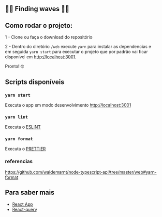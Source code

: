 ## 🌊🌊 Finding waves 🌊🌊


## Como rodar o projeto:

 1 - Clone ou faça o download do repositório 
 
 2 - Dentro do diretório `/web` execute `yarn` para instalar as dependencias e em seguida `yarn start` para executar o projeto que por padrão vai ficar disponível em [http://localhost:3001](http://localhost:3001).

Pronto! 🤓

## Scripts disponíveis

### `yarn start`

Executa o app em modo desenvolvimento [http://localhost:3001](http://localhost:3001)

### `yarn lint`

Executa o [ESLINT](https://eslint.org/) <br />

### `yarn format`

Executa o [PRETTIER](https://prettier.io/) <br />

### referencias

 https://github.com/waldemarnt/node-typescript-api/tree/master/web#yarn-format

## Para saber mais

- [React App](https://facebook.github.io/create-react-app/docs/getting-started)
- [React-query](https://react-query.tanstack.com/)
